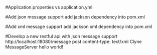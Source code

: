 #Application.properties vs application.yml

#Add json message support
add jackson dependency into pom.xml

#Add xml message support
add jackson xml dependency into pom.xml

#Develop a new restful api with json message support
http://localhost:18080/message
post
content-type: text/xml
<xml>
<fromUserName>Clyne</fromUserName>
<toUserName>MessageServer</toUserName>
<content>hello world!</content>
</xml>